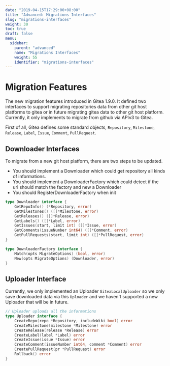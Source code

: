 ```yaml
---
date: "2019-04-15T17:29:00+08:00"
title: "Advanced: Migrations Interfaces"
slug: "migrations-interfaces"
weight: 30
toc: true
draft: false
menu:
  sidebar:
    parent: "advanced"
    name: "Migrations Interfaces"
    weight: 55
    identifier: "migrations-interfaces"
---
```


# Migration Features

The new migration features introduced in Gitea 1.9.0. It defined two interfaces to support migrating 
repositories data from other git host platforms to gitea or in future migrating gitea data to other 
git host platform. Currently, it only implements to migrate from github via APIv3 to Gitea.

First of all, Gitea defines some standard objects, `Repository`, `Milestone`, `Release`, `Label`, `Issue`,
`Comment`, `PullRequest`.

## Downloader Interfaces

To migrate from a new git host platform, there are two steps to be updated.

- You should implement a Downloader which could get repository all kinds of informations.
- You should implement a DownloaderFactory which could detect if the url should match the 
factory and new a Downloader
- You should RegisterDownloaderFactory when init

```Go
type Downloader interface {
	GetRepoInfo() (*Repository, error)
	GetMilestones() ([]*Milestone, error)
	GetReleases() ([]*Release, error)
	GetLabels() ([]*Label, error)
	GetIssues(start, limit int) ([]*Issue, error)
	GetComments(issueNumber int64) ([]*Comment, error)
	GetPullRequests(start, limit int) ([]*PullRequest, error)
}
```

```Go
type DownloaderFactory interface {
	Match(opts MigrateOptions) (bool, error)
	New(opts MigrateOptions) (Downloader, error)
}
```

## Uploader Interface

Currently, we only implemented an Uploader `GiteaLocalUploader` so we only save downloaded 
data via this `Uploader` and we haven't supported a new Uploader that will be in future.

```Go
// Uploader uploads all the informations
type Uploader interface {
	CreateRepo(repo *Repository, includeWiki bool) error
	CreateMilestone(milestone *Milestone) error
	CreateRelease(release *Release) error
	CreateLabel(label *Label) error
	CreateIssue(issue *Issue) error
	CreateComment(issueNumber int64, comment *Comment) error
	CreatePullRequest(pr *PullRequest) error
	Rollback() error
}

```